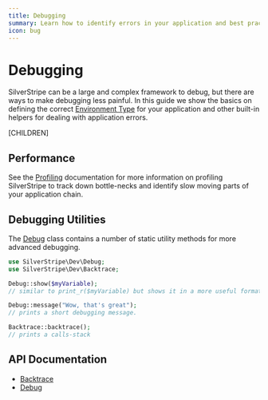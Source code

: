 ```yaml
---
title: Debugging
summary: Learn how to identify errors in your application and best practice for logging application errors.
icon: bug
---
```

# Debugging

SilverStripe can be a large and complex framework to debug, but there are ways to make debugging less painful. In this
guide we show the basics on defining the correct [Environment Type](environment_types) for your application and other
built-in helpers for dealing with application errors.

[CHILDREN]

## Performance

See the [Profiling](../performance/profiling) documentation for more information on profiling SilverStripe to track down
bottle-necks and identify slow moving parts of your application chain.

## Debugging Utilities

The [Debug](api:SilverStripe\Dev\Debug) class contains a number of static utility methods for more advanced debugging.

```php
use SilverStripe\Dev\Debug;
use SilverStripe\Dev\Backtrace;

Debug::show($myVariable);
// similar to print_r($myVariable) but shows it in a more useful format.

Debug::message("Wow, that's great");
// prints a short debugging message.

Backtrace::backtrace();
// prints a calls-stack
```

## API Documentation

* [Backtrace](api:SilverStripe\Dev\Backtrace)
* [Debug](api:SilverStripe\Dev\Debug)
